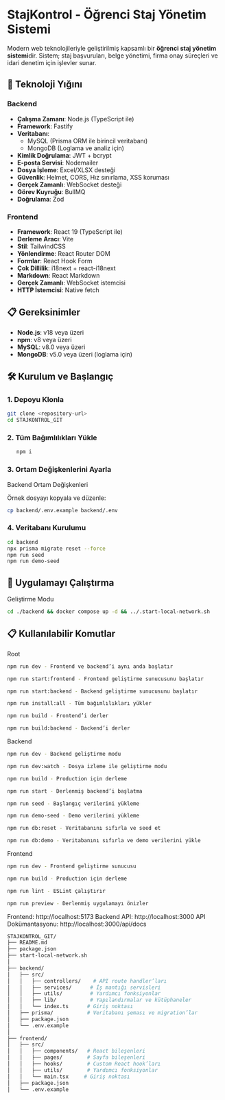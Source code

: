 # StajKontrol - Öğrenci Staj Yönetim Sistemi

Modern web teknolojileriyle geliştirilmiş kapsamlı bir **öğrenci staj yönetim sistemi**dir. Sistem; staj başvuruları, belge yönetimi, firma onay süreçleri ve idari denetim için işlevler sunar.

## 🚀 Teknoloji Yığını

### Backend
- **Çalışma Zamanı**: Node.js (TypeScript ile)
- **Framework**: Fastify
- **Veritabanı**:  
  - MySQL (Prisma ORM ile birincil veritabanı)  
  - MongoDB (Loglama ve analiz için)
- **Kimlik Doğrulama**: JWT + bcrypt
- **E-posta Servisi**: Nodemailer
- **Dosya İşleme**: Excel/XLSX desteği
- **Güvenlik**: Helmet, CORS, Hız sınırlama, XSS koruması
- **Gerçek Zamanlı**: WebSocket desteği
- **Görev Kuyruğu**: BullMQ
- **Doğrulama**: Zod

### Frontend
- **Framework**: React 19 (TypeScript ile)
- **Derleme Aracı**: Vite
- **Stil**: TailwindCSS
- **Yönlendirme**: React Router DOM
- **Formlar**: React Hook Form
- **Çok Dillilik**: i18next + react-i18next
- **Markdown**: React Markdown
- **Gerçek Zamanlı**: WebSocket istemcisi
- **HTTP İstemcisi**: Native fetch

## 📋 Gereksinimler

- **Node.js**: v18 veya üzeri  
- **npm**: v8 veya üzeri  
- **MySQL**: v8.0 veya üzeri  
- **MongoDB**: v5.0 veya üzeri (loglama için)

## 🛠️ Kurulum ve Başlangıç

### 1. Depoyu Klonla
```bash
git clone <repository-url>
cd STAJKONTROL_GIT
```
### 2. Tüm Bağımlılıkları Yükle
```bash
   npm i
```
### 3. Ortam Değişkenlerini Ayarla
Backend Ortam Değişkenleri

Örnek dosyayı kopyala ve düzenle:
```bash
cp backend/.env.example backend/.env
```

### 4. Veritabanı Kurulumu
```bash
cd backend
npx prisma migrate reset --force
npm run seed
npm run demo-seed
```
## 🚀 Uygulamayı Çalıştırma
Geliştirme Modu
```bash
cd ./backend && docker compose up -d && ../.start-local-network.sh
```
## 📋 Kullanılabilir Komutlar
Root
```bash
npm run dev - Frontend ve backend’i aynı anda başlatır

npm run start:frontend - Frontend geliştirme sunucusunu başlatır

npm run start:backend - Backend geliştirme sunucusunu başlatır

npm run install:all - Tüm bağımlılıkları yükler

npm run build - Frontend’i derler

npm run build:backend - Backend’i derler
```

Backend
```bash
npm run dev - Backend geliştirme modu

npm run dev:watch - Dosya izleme ile geliştirme modu

npm run build - Production için derleme

npm run start - Derlenmiş backend’i başlatma

npm run seed - Başlangıç verilerini yükleme

npm run demo-seed - Demo verilerini yükleme

npm run db:reset - Veritabanını sıfırla ve seed et

npm run db:demo - Veritabanını sıfırla ve demo verilerini yükle

```
Frontend
```bash
npm run dev - Frontend geliştirme sunucusu

npm run build - Production için derleme

npm run lint - ESLint çalıştırır

npm run preview - Derlenmiş uygulamayı önizler
```
Frontend: http://localhost:5173
Backend API: http://localhost:3000
API Dokümantasyonu: http://localhost:3000/api/docs
``` bash
STAJKONTROL_GIT/
├── README.md
├── package.json
├── start-local-network.sh
│
├── backend/
│   ├── src/
│   │   ├── controllers/    # API route handler’ları
│   │   ├── services/      # İş mantığı servisleri
│   │   ├── utils/         # Yardımcı fonksiyonlar
│   │   ├── lib/           # Yapılandırmalar ve kütüphaneler
│   │   └── index.ts      # Giriş noktası
│   ├── prisma/           # Veritabanı şeması ve migration’lar
│   ├── package.json
│   └── .env.example
│
├── frontend/
│   ├── src/
│   │   ├── components/   # React bileşenleri
│   │   ├── pages/        # Sayfa bileşenleri
│   │   ├── hooks/        # Custom React hook’ları
│   │   ├── utils/        # Yardımcı fonksiyonlar
│   │   └── main.tsx     # Giriş noktası
│   ├── package.json
│   └── .env.example
```
